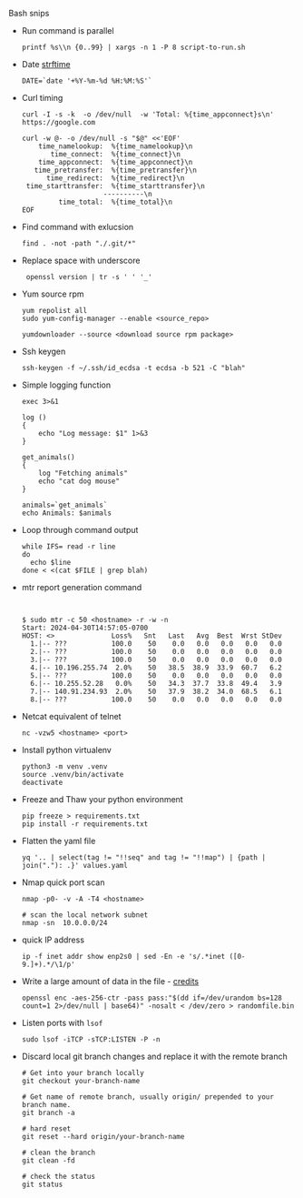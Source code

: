 Bash snips



- Run command is parallel
  ```
  printf %s\\n {0..99} | xargs -n 1 -P 8 script-to-run.sh
  ```

- Date
  [strftime](https://man7.org/linux/man-pages/man3/strftime.3.html)

  ```
  DATE=`date '+%Y-%m-%d %H:%M:%S'`
  ```

- Curl timing 
  ```
  curl -I -s -k  -o /dev/null  -w 'Total: %{time_appconnect}s\n' https://google.com
  
  curl -w @- -o /dev/null -s "$@" <<'EOF'
      time_namelookup:  %{time_namelookup}\n
         time_connect:  %{time_connect}\n
      time_appconnect:  %{time_appconnect}\n
     time_pretransfer:  %{time_pretransfer}\n
        time_redirect:  %{time_redirect}\n
   time_starttransfer:  %{time_starttransfer}\n
                      ----------\n
           time_total:  %{time_total}\n
  EOF
  ```

- Find command with exlucsion 
  ```
  find . -not -path "./.git/*"
  ```

- Replace space with underscore 
  ```
   openssl version | tr -s ' ' '_'
  ```

- Yum source rpm 
  ```
  yum repolist all
  sudo yum-config-manager --enable <source_repo>
  
  yumdownloader --source <download source rpm package>
  ```
  
- Ssh keygen
  ```
  ssh-keygen -f ~/.ssh/id_ecdsa -t ecdsa -b 521 -C "blah"
  ```
  
- Simple logging function 
  ```shell
  exec 3>&1
  
  log ()
  {
      echo "Log message: $1" 1>&3
  }
  
  get_animals()
  {
      log "Fetching animals"
      echo "cat dog mouse"
  }
  
  animals=`get_animals`
  echo Animals: $animals
  ```
  
- Loop through command output 
  ```shell
  while IFS= read -r line
  do
    echo $line
  done < <(cat $FILE | grep blah)
  ```
  
- mtr report generation command 
  ```
  
  
  $ sudo mtr -c 50 <hostname> -r -w -n
  Start: 2024-04-30T14:57:05-0700
  HOST: <>              Loss%   Snt   Last   Avg  Best  Wrst StDev
    1.|-- ???           100.0    50    0.0   0.0   0.0   0.0   0.0
    2.|-- ???           100.0    50    0.0   0.0   0.0   0.0   0.0
    3.|-- ???           100.0    50    0.0   0.0   0.0   0.0   0.0
    4.|-- 10.196.255.74  2.0%    50   38.5  38.9  33.9  60.7   6.2
    5.|-- ???           100.0    50    0.0   0.0   0.0   0.0   0.0
    6.|-- 10.255.52.28   0.0%    50   34.3  37.7  33.8  49.4   3.9
    7.|-- 140.91.234.93  2.0%    50   37.9  38.2  34.0  68.5   6.1
    8.|-- ???           100.0    50    0.0   0.0   0.0   0.0   0.0
  ```

- Netcat equivalent of telnet
  ```
  nc -vzw5 <hostname> <port>  
  ```
  
- Install python virtualenv
  ```
  python3 -m venv .venv
  source .venv/bin/activate
  deactivate
  ```
  
- Freeze and Thaw your python environment 
  ```
  pip freeze > requirements.txt
  pip install -r requirements.txt
  ```
  
- Flatten the yaml file 
  ```shell
  yq '.. | select(tag != "!!seq" and tag != "!!map") | {path | join("."): .}' values.yaml
  ```
  
- Nmap quick port scan 
  ```shell
  nmap -p0- -v -A -T4 <hostname>
  
  # scan the local network subnet
  nmap -sn  10.0.0.0/24
  
  ```
- quick IP address
  ```shell
  ip -f inet addr show enp2s0 | sed -En -e 's/.*inet ([0-9.]+).*/\1/p'
  ```

- Write a large amount of data in the file - [credits](https://superuser.com/questions/792427/creating-a-large-file-of-random-bytes-quickly)
  ```shell
  openssl enc -aes-256-ctr -pass pass:"$(dd if=/dev/urandom bs=128 count=1 2>/dev/null | base64)" -nosalt < /dev/zero > randomfile.bin
  
  ```
- Listen ports with `lsof`
  ```shell
  sudo lsof -iTCP -sTCP:LISTEN -P -n
  ```
  
- Discard local git branch changes and replace it with the remote branch
  ``` shell
  # Get into your branch locally  
  git checkout your-branch-name
  
  # Get name of remote branch, usually origin/ prepended to your branch name. 
  git branch -a 
  
  # hard reset 
  git reset --hard origin/your-branch-name
  
  # clean the branch 
  git clean -fd
  
  # check the status 
  git status
  
  ```
  
  

